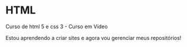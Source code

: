 # HTML
 Curso de html 5 e css 3 - Curso em Vídeo

Estou aprendendo a criar sites e agora vou gerenciar meus repositórios!